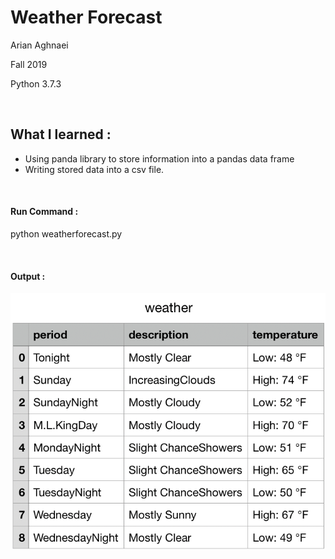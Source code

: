 <h1>Weather Forecast</h1>
<p>Arian Aghnaei</p>
<p>Fall 2019</p>
<p>Python 3.7.3</p>
<br>
<h2>What I learned :</h2>
<ul>
  <li>Using panda library to store information into a pandas data frame</li>
  <li>Writing stored data into a csv file.</li>
</ul>
<br>
<h4>Run Command :</h4>

<p>python weatherforecast.py</p>
<br>
<h4>Output :</h4>

![Image description](https://github.com/codeBlooded1997/weather-forecast/blob/master/README/output.png?raw=true)
